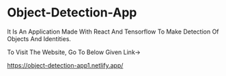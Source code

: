 # Object-Detection-App

It Is An Application Made With React And Tensorflow To Make Detection Of Objects And Identities.

To Visit The Website, Go To Below Given Link->

https://object-detection-app1.netlify.app/
